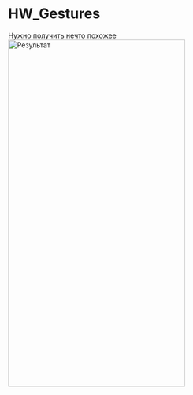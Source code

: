 HW_Gestures
===========

Нужно получить нечто похожее
<img src="https://github.com/Sk0rpion/HW_Gestures/blob/master/GestureResult.gif?raw=true" alt="Результат" width="359" height="704" />
